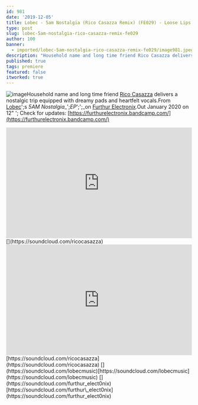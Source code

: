 ```yaml
---
id: 981
date: '2019-12-05'
title: Lobec - 5am Nostalgia (Rico Casazza Remix) (FE029) - Loose Lips
type: post
slug: lobec-5am-nostalgia-rico-casazza-remix-fe029
author: 100
banner:
  - imported/lobec-5am-nostalgia-rico-casazza-remix-fe029/image981.jpeg
description: "Household name and long time friend Rico Casazza delivers a nostalgic trip equipped with dreamy pads and heartfelt vocals. From Lobec's 5AM Nostalgia\_EP\_\_on Furthur Electronix. Out January 2020 on 12\" – Check for updates: https://furthurelectronix.bandcamp.com/ https://soundcloud.com/ricocasazzahttps://soundcloud.com/lobecmusichttps://soundcloud.com/furthur_elect0nix [...]Read More..."
published: true
tags: premiere
featured: false
itworked: true
---
```

![image](../imported/lobec-5am-nostalgia-rico-casazza-remix-fe029/image981.jpeg)Household name and long time friend [Rico Casazza](https://www.residentadvisor.net/dj/ricocasazza) delivers a nostalgic trip equipped with dreamy pads and heartfelt vocals.From [Lobec](https://www.discogs.com/artist/7307240-Lobec)';s _5AM Nostalgia__';_EP_';';_on [Furthur Electronix](https://www.facebook.com/FurthurElectronix/).Out January 2020 on 12" '; Check for updates: [](https://furthurelectronix.bandcamp.com/)[https://furthurelectronix.bandcamp.com/](https://furthurelectronix.bandcamp.com/)  
<iframe width='100%' height='300' scrolling='no' frameborder='no' allow='autoplay' src='https://w.soundcloud.com/player/?url=https%3A//api.soundcloud.com/tracks/723046042&color=%23ff5500&auto_play=false&hide_related=false&show_comments=true&show_user=true&show_reposts=false&show_teaser=true'></iframe>  
[](https://soundcloud.com/ricocasazza)

<iframe width='100%' height='300' scrolling='no' frameborder='no' allow='autoplay' src='https://www.youtube.com/embed/Wr3kJf8Z9VY'></iframe>[https://soundcloud.com/ricocasazza](https://soundcloud.com/ricocasazza)  
[](https://soundcloud.com/lobecmusic)[https://soundcloud.com/lobecmusic](https://soundcloud.com/lobecmusic)  
[](https://soundcloud.com/furthur_elect0nix)[https://soundcloud.com/furthur\_elect0nix](https://soundcloud.com/furthur_elect0nix)